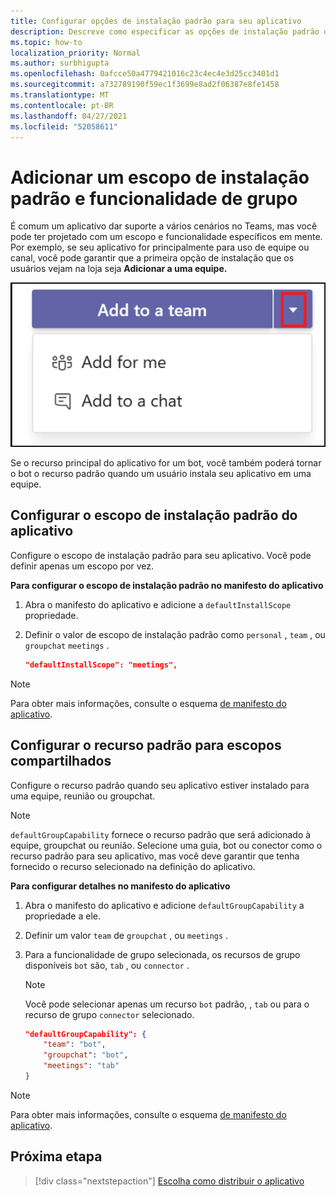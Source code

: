 ```yaml
---
title: Configurar opções de instalação padrão para seu aplicativo
description: Descreve como especificar as opções de instalação padrão do aplicativo.
ms.topic: how-to
localization_priority: Normal
ms.author: surbhigupta
ms.openlocfilehash: 0afcce50a4779421016c23c4ec4e3d25cc3401d1
ms.sourcegitcommit: a732789190f59ec1f3699e8ad2f06387e8fe1458
ms.translationtype: MT
ms.contentlocale: pt-BR
ms.lasthandoff: 04/27/2021
ms.locfileid: "52058611"
---
```

# <a name="add-a-default-install-scope-and-group-capability"></a>Adicionar um escopo de instalação padrão e funcionalidade de grupo

É comum um aplicativo dar suporte a vários cenários no Teams, mas você pode ter projetado com um escopo e funcionalidade específicos em mente. Por exemplo, se seu aplicativo for principalmente para uso de equipe ou canal, você pode garantir que a primeira opção de instalação que os usuários vejam na loja seja **Adicionar a uma equipe.**

![Adicionar um aplicativo](../../assets/images/compose-extensions/addanapp.png)

Se o recurso principal do aplicativo for um bot, você também poderá tornar o bot o recurso padrão quando um usuário instala seu aplicativo em uma equipe.

## <a name="configure-your-apps-default-install-scope"></a>Configurar o escopo de instalação padrão do aplicativo

Configure o escopo de instalação padrão para seu aplicativo. Você pode definir apenas um escopo por vez.

**Para configurar o escopo de instalação padrão no manifesto do aplicativo**

1. Abra o manifesto do aplicativo e adicione a `defaultInstallScope` propriedade.
2. Definir o valor de escopo de instalação padrão como `personal` , `team` , ou `groupchat` `meetings` .

    ```json
    "defaultInstallScope": "meetings",
    ```

> [!NOTE]
> Para obter mais informações, consulte o esquema [de manifesto do aplicativo](~/resources/schema/manifest-schema.md).

## <a name="configure-the-default-capability-for-shared-scopes"></a>Configurar o recurso padrão para escopos compartilhados

Configure o recurso padrão quando seu aplicativo estiver instalado para uma equipe, reunião ou groupchat.

> [!NOTE]
> `defaultGroupCapability` fornece o recurso padrão que será adicionado à equipe, groupchat ou reunião. Selecione uma guia, bot ou conector como o recurso padrão para seu aplicativo, mas você deve garantir que tenha fornecido o recurso selecionado na definição do aplicativo.

**Para configurar detalhes no manifesto do aplicativo**

1. Abra o manifesto do aplicativo e adicione `defaultGroupCapability` a propriedade a ele.
2. Definir um valor `team` de `groupchat` , ou `meetings` .
3. Para a funcionalidade de grupo selecionada, os recursos de grupo disponíveis `bot` são, `tab` , ou `connector` . 

    > [!NOTE]
    > Você pode selecionar apenas um recurso `bot` padrão, , `tab` ou para o recurso de grupo `connector` selecionado.

    ```json
    "defaultGroupCapability": {
        "team": "bot",
        "groupchat": "bot",
        "meetings": "tab"
    }
    ```

> [!NOTE]
> Para obter mais informações, consulte o esquema [de manifesto do aplicativo](~/resources/schema/manifest-schema.md).

## <a name="next-step"></a>Próxima etapa

> [!div class="nextstepaction"]
> [Escolha como distribuir o aplicativo](overview.md)
